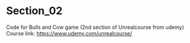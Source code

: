 # Section_02
Code for Bulls and Cow game (2nd section of Unrealcourse from udemy)
Course link: https://www.udemy.com/unrealcourse/
